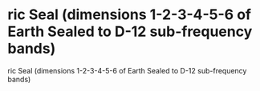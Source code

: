 # ric Seal (dimensions 1-2-3-4-5-6 of Earth Sealed to D-12 sub-frequency bands)

ric Seal (dimensions 1-2-3-4-5-6 of Earth Sealed to D-12 sub-frequency bands)